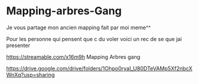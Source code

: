 # Mapping-arbres-Gang

Je vous partage mon ancien mapping fait par moi meme^^

Pour les personne qui pensent que c du voler voici un rec de se que jai presenter 

https://streamable.com/x16m9h Mapping Arbres gang

https://drive.google.com/drive/folders/1Ohpo0ryaI_U80DTeVAMp5Xf2nbcXWnXq?usp=sharing
